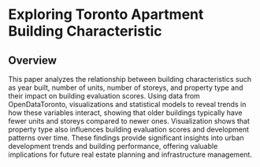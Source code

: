 # Exploring Toronto Apartment Building Characteristic
## Overview
This paper analyzes the relationship between building characteristics such as year built, number of units, number of storeys, and property type and their impact on building evaluation scores. Using data from OpenDataToronto, visualizations and statistical models to reveal trends in how these variables interact, showing that older buildings typically have fewer units and storeys compared to newer ones. Visualization shows that property type also influences building evaluation scores and development patterns over time. These findings provide significant insights into urban development trends and building performance, offering valuable implications for future real estate planning and infrastructure management.

